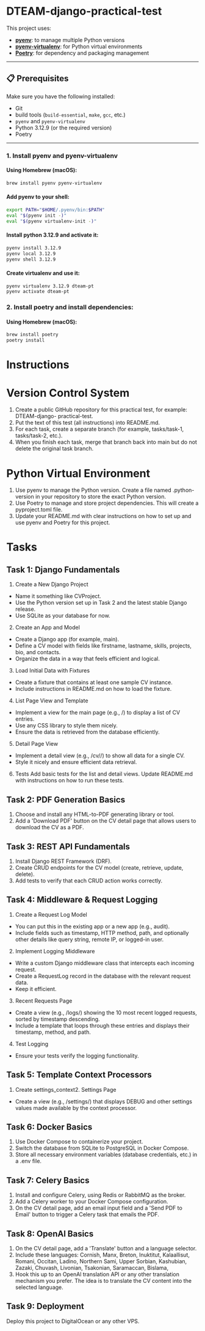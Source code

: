# DTEAM-django-practical-test

This project uses:

- [**pyenv**](https://github.com/pyenv/pyenv): to manage multiple Python versions
- [**pyenv-virtualenv**](https://github.com/pyenv/pyenv-virtualenv): for Python virtual environments
- [**Poetry**](https://python-poetry.org/): for dependency and packaging management

---

## 📋 Prerequisites

Make sure you have the following installed:

- Git
- build tools (`build-essential`, `make`, `gcc`, etc.)
- `pyenv` and `pyenv-virtualenv`
- Python 3.12.9 (or the required version)
- Poetry

---

### 1. Install pyenv and pyenv-virtualenv

#### Using Homebrew (macOS):
```bash
brew install pyenv pyenv-virtualenv
```

#### Add pyenv to your shell:
```bash
export PATH="$HOME/.pyenv/bin:$PATH"
eval "$(pyenv init -)"
eval "$(pyenv virtualenv-init -)"
```

#### Install python 3.12.9 and activate it:
```bash
pyenv install 3.12.9
pyenv local 3.12.9
pyenv shell 3.12.9
```

#### Create virtualenv and use it:
```bash
pyenv virtualenv 3.12.9 dteam-pt
pyenv activate dteam-pt
```

### 2. Install poetry and install dependencies:
#### Using Homebrew (macOS):
```bash
brew install poetry
poetry install
```

# Instructions
# Version Control System 
1. Create a public GitHub repository for this practical test, for example: DTEAM-django- 
practical-test. 
2. Put the text of this test (all instructions) into README.md. 
3. For each task, create a separate branch (for example, tasks/task-1, tasks/task-2, etc.). 
4. When you finish each task, merge that branch back into main but do not delete the original 
task branch. 

# Python Virtual Environment 
1. Use pyenv to manage the Python version. Create a file named .python-version in your 
repository to store the exact Python version. 
2. Use Poetry to manage and store project dependencies. This will create a pyproject.toml file. 
3. Update your README.md with clear instructions on how to set up and use pyenv and Poetry for 
this project. 

# Tasks 
## Task 1: Django Fundamentals 
1. Create a New Django Project 
* Name it something like CVProject. 
* Use the Python version set up in Task 2 and the latest stable Django release. 
* Use SQLite as your database for now. 
2. Create an App and Model 
* Create a Django app (for example, main). 
* Define a CV model with fields like firstname, lastname, skills, projects, bio, and 
contacts. 
* Organize the data in a way that feels efficient and logical. 
3. Load Initial Data with Fixtures 
* Create a fixture that contains at least one sample CV instance. 
* Include instructions in README.md on how to load the fixture. 
4. List Page View and Template 
* Implement a view for the main page (e.g., /) to display a list of CV entries. 
* Use any CSS library to style them nicely. 
* Ensure the data is retrieved from the database efficiently. 
5. Detail Page View 
* Implement a detail view (e.g., /cv/<id>/) to show all data for a single CV. 
* Style it nicely and ensure efficient data retrieval. 
6. Tests 
Add basic tests for the list and detail views. 
Update README.md with instructions on how to run these tests. 

## Task 2: PDF Generation Basics 
1. Choose and install any HTML-to-PDF generating library or tool. 
2. Add a 'Download PDF' button on the CV detail page that allows users to download the CV as a 
PDF. 

## Task 3: REST API Fundamentals 
1. Install Django REST Framework (DRF). 
2. Create CRUD endpoints for the CV model (create, retrieve, update, delete). 
3. Add tests to verify that each CRUD action works correctly. 

## Task 4: Middleware & Request Logging 
1. Create a Request Log Model 
* You can put this in the existing app or a new app (e.g., audit). 
* Include fields such as timestamp, HTTP method, path, and optionally other details like 
query string, remote IP, or logged-in user. 
2. Implement Logging Middleware 
* Write a custom Django middleware class that intercepts each incoming request. 
* Create a RequestLog record in the database with the relevant request data.  
* Keep it efficient. 
3. Recent Requests Page 
* Create a view (e.g., /logs/) showing the 10 most recent logged requests, sorted by 
timestamp descending. 
* Include a template that loops through these entries and displays their timestamp, method, 
and path. 
4. Test Logging 
* Ensure your tests verify the logging functionality. 

## Task 5: Template Context Processors 
1. Create settings_context2. Settings Page 
* Create a view (e.g., /settings/) that displays DEBUG and other settings values made 
available by the context processor. 

## Task 6: Docker Basics 
1. Use Docker Compose to containerize your project. 
2. Switch the database from SQLite to PostgreSQL in Docker Compose. 
3. Store all necessary environment variables (database credentials, etc.) in a .env file. 

## Task 7: Celery Basics 
1. Install and configure Celery, using Redis or RabbitMQ as the broker. 
2. Add a Celery worker to your Docker Compose configuration. 
3. On the CV detail page, add an email input field and a 'Send PDF to Email' button to trigger a 
Celery task that emails the PDF. 

## Task 8: OpenAl Basics 
1. On the CV detail page, add a 'Translate' button and a language selector. 
2. Include these languages: Cornish, Manx, Breton, Inuktitut, Kalaallisut, Romani, Occitan, Ladino, 
Northern Sami, Upper Sorbian, Kashubian, Zazaki, Chuvash, Livonian, Tsakonian, Saramaccan, 
Bislama, 
3. Hook this up to an OpenAl translation API or any other translation mechanism you prefer. The 
idea is to translate the CV content into the selected language.

## Task 9: Deployment 
Deploy this project to DigitalOcean or any other VPS.